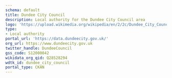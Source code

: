 ```yaml
---
schema: default
title: Dundee City Council
description: Local authority for the Dundee City Council area 
logo: 'https://upload.wikimedia.org/wikipedia/en/2/2c/Dundee_City_Council.svg'
type:
- Local authority
portal_url: 'https://data.dundeecity.gov.uk/'
org_url: https://www.dundeecity.gov.uk
twitter_handle: DundeeCouncil
gss_code: S12000042
wikidata_org_qid: Q28528294
wdtk_id: dundee_city_council
portal_type: CKAN
---
```

